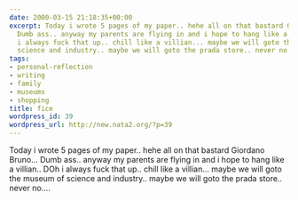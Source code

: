 ```yaml
---
date: 2000-03-15 21:18:35+00:00
excerpt: Today i wrote 5 pages of my paper.. hehe all on that bastard Giordano Bruno...
  Dumb ass.. anyway my parents are flying in and i hope to hang like a villian.. DOh
  i always fuck that up.. chill like a villian... maybe we will goto the museum of
  science and industry.. maybe we will goto the prada store.. never no....
tags:
- personal-reflection
- writing
- family
- museums
- shopping
title: fice
wordpress_id: 39
wordpress_url: http://new.nata2.org/?p=39
---
```


Today i wrote 5 pages of my paper.. hehe all on that bastard Giordano Bruno... Dumb ass.. anyway my parents are flying in and i hope to hang like a villian.. DOh i always fuck that up.. chill like a villian... maybe we will goto the museum of science and industry.. maybe we will goto the prada store.. never no....